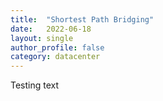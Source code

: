 ```yaml
---
title:  "Shortest Path Bridging"
date:   2022-06-18
layout: single
author_profile: false
category: datacenter
---
```


Testing text

